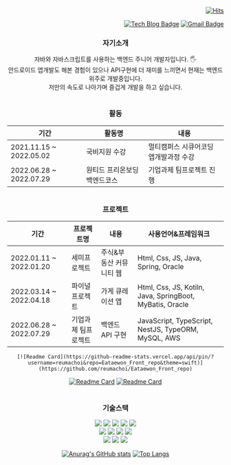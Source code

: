 <div align=right>
	
[![Hits](https://hits.seeyoufarm.com/api/count/incr/badge.svg?url=https%3A%2F%2Fgithub.com%2Freumachoi&count_bg=%2393E356&title_bg=%23555555&icon=iconify.svg&icon_color=%23E7E7E7&title=visit&edge_flat=false)](https://hits.seeyoufarm.com)

[![Tech Blog Badge](http://img.shields.io/badge/-Tech%20blog-black?style=flat-square&logo=github&link=https://zzsza.github.io/)](https://cune-studyblog.tistory.com) 
[![Gmail Badge](https://img.shields.io/badge/-Gmail-d14836?style=flat-square&logo=Gmail&logoColor=white&link=mailto:reumaco99@gmail.com)](mailto:reumaco99@gmail.com)
</div>
	
</div>

<div align="center">

### 자기소개
자바와 자바스크립트를 사용하는 백엔드 주니어 개발자입니다. 🖐 <br/>
안드로이드 앱개발도 해본 경험이 있으나 API구현에 더 재미를 느끼면서 현재는 백엔드 위주로 개발중입니다. <br/>
저만의 속도로 나아가며 즐겁게 개발을 하고 싶습니다.

#
### 활동
| 기간 | 활동명 | 내용 |
| ------ | -- |---------------- |
| 2021.11.15 ~ 2022.05.02|국비지원 수강 | 멀티캠퍼스 시큐어코딩 앱개발과정 수강 |
| 2022.06.28 ~ 2022.07.29 | 원티드 프리온보딩 백엔드코스 | 기업과제 팀프로젝트 진행   |
#
### 프로젝트
| 기간 | 프로젝트명 | 내용 | 사용언어&프레임워크 |
| ------ | -- |---------------- |---------------- |
| 2022.01.11 ~ 2022.01.20|세미프로젝트 | 주식&부동산 커뮤니티 웹 | Html, Css, JS, Java, Spring, Oracle|
| 2022.03.14 ~ 2022.04.18 | 파이널프로젝트 | 가게 큐레이션 앱 |  Html, Css, JS, Kotiln, Java, SpringBoot, MyBatis, Oracle |
| 2022.06.28 ~ 2022.07.29 | 기업과제 팀프로젝트 | 백엔드 API 구현 |  JavaScript, TypeScript, NestJS, TypeORM, MySQL, AWS|

	[![Readme Card](https://github-readme-stats.vercel.app/api/pin/?username=reumachoi&repo=Eataewon_Front_repo&theme=swift)](https://github.com/reumachoi/Eataewon_Front_repo)
[![Readme Card](https://github-readme-stats.vercel.app/api/pin/?username=reumachoi&repo=Eataewon_Back_repo&theme=swift)](https://github.com/reumachoi/Eataewon_Back_repo)
[![Readme Card](https://github-readme-stats.vercel.app/api/pin/?username=reumachoi&repo=05-Sns-wanted-D&theme=swift)](https://github.com/reumachoi/05-Sns-wanted-D)
	
#
	
### 기술스택
<div>
<img src="https://img.shields.io/badge/Html-EF2D5E?style=for-the-badge&logo=Html&logoColor=white">  <img src="https://img.shields.io/badge/Css-FF9E0F?style=for-the-badge&logo=Css&logoColor=white">  <img src="https://img.shields.io/badge/JavaScript-F7DF1E?style=for-the-badge&logo=JavaScript&logoColor=white">  <img src="https://img.shields.io/badge/Java-3776AB?style=for-the-badge&logo=Java&logoColor=white">  <img src="https://img.shields.io/badge/Kotlin-7E4DD2?style=for-the-badge&logo=Kotlin&logoColor=white">
	<br/>
	<img src="https://img.shields.io/badge/Spring Boot-6DB33F?style=for-the-badge&logo=Spring Boot&logoColor=white"> <img src="https://img.shields.io/badge/NestJS-E0234E?style=for-the-badge&logo=NestJS&logoColor=white"> <img src="https://img.shields.io/badge/MySQL-4479A1?style=for-the-badge&logo=MySQL&logoColor=white"> <img src="https://img.shields.io/badge/Oracle-F80000?style=for-the-badge&logo=Oracle&logoColor=white">
	<br/>
	<img src="https://img.shields.io/badge/Firebase-FFCA28?style=for-the-badge&logo=Firebase&logoColor=white"> 	<img src="https://img.shields.io/badge/Amazon AWS-232F3E?style=for-the-badge&logo=Amazon AWS&logoColor=white"> 	<img src="https://img.shields.io/badge/Docker-2496ED?style=for-the-badge&logo=Docker&logoColor=white"> 	
</div>

	
[![Anurag's GitHub stats](https://github-readme-stats.vercel.app/api?username=reumachoi&theme=swift&show_icons=true)](https://github.com/reumachoi/github-readme-stats)
[![Top Langs](https://github-readme-stats.vercel.app/api/top-langs/?username=reumachoi&layout=compact&theme=swift)](https://github.com/reumachoi/github-readme-stats)
	
</div>
